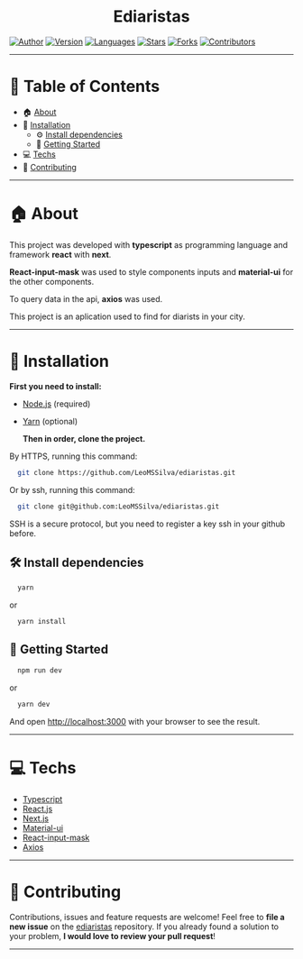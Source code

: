 <h1 align="center">Ediaristas</h1>

[![Author](https://img.shields.io/badge/author-LeoMSSilva-blue?style=flat-square)](https://github.com/LeoMSSilva)
[![Version](https://img.shields.io/badge/version-1.0.0-blue.svg?cacheSeconds=2592000)](https://github.com/LeoMSSilva)
[![Languages](https://img.shields.io/github/languages/count/LeoMSSilva/ediaristas?color=blue&style=flat-square)](#)
[![Stars](https://img.shields.io/github/stars/LeoMSSilva/ediaristas?color=blue&style=flat-square)](https://github.com/LeoMSSilva/ediaristas/stargazers)
[![Forks](https://img.shields.io/github/forks/LeoMSSilva/ediaristas?color=blue&style=flat-square)](https://github.com/LeoMSSilva/ediaristas/network/members)
[![Contributors](https://img.shields.io/github/contributors/LeoMSSilva/ediaristas?color=blue&style=flat-square)](https://github.com/LeoMSSilva/ediaristas/graphs/contributors)


---

# :pushpin: Table of Contents

- :house: [About](#about)
- :dart: [Installation](#Installation)
  - :gear: [Install dependencies](##Install_dependencies)
  - :rocket: [Getting Started](##Getting_Started)
- :computer: [Techs](#Techs)
- :handshake: [Contributing](#Contributing)

---

# :house: About

This project was developed with **typescript** as programming language and framework **react** with **next**.

**React-input-mask** was used to style components inputs and **material-ui** for the other components.

To query data in the api, **axios** was used.

This project is an aplication used to find for diarists in your city.

---

# :dart: Installation

**First you need to install:**

- [Node.js](https://pt-br.nodejs.org/) (required)
- [Yarn](https://yarnpkg.com/) (optional)

  **Then in order, clone the project.**

By HTTPS, running this command:

```bash
  git clone https://github.com/LeoMSSilva/ediaristas.git
```

Or by ssh, running this command:

```bash
  git clone git@github.com:LeoMSSilva/ediaristas.git
```

SSH is a secure protocol, but you need to register a key ssh in your github before.

## :hammer_and_wrench: Install dependencies

```bash
  yarn
```

or

```bash
  yarn install
```

## :rocket: Getting Started

```bash
  npm run dev
```

or

```bash
  yarn dev
```

And open [http://localhost:3000](http://localhost:3000) with your browser to see the result.

---

# :computer: Techs

- [Typescript](https://www.typescriptlang.org/)
- [React.js](https://pt-br.reactjs.org/)
- [Next.js](https://nextjs.org/)
- [Material-ui](https://material-ui.com/pt/)
- [React-input-mask](https://github.com/sanniassin/react-input-mask)
- [Axios](https://github.com/axios/axios)

---

# :handshake: Contributing

Contributions, issues and feature requests are welcome! Feel free to **file a new issue** on the [ediaristas](https://github.com/LeoMSSilva/ediaristas/issues) repository. If you already found a solution to your problem, **I would love to review your pull request**!

---
